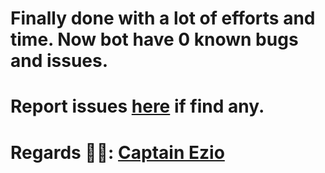 # Finally done with a lot of efforts and time. Now bot have 0 known bugs and issues. 

# Report issues [here](https://github.com/Gojo-Bots/Gojo_Satoru/issues/new/choose) if find any.

# Regards 🧑‍💻: [Captain Ezio](https://github.com/iamgojoof6eyes)
